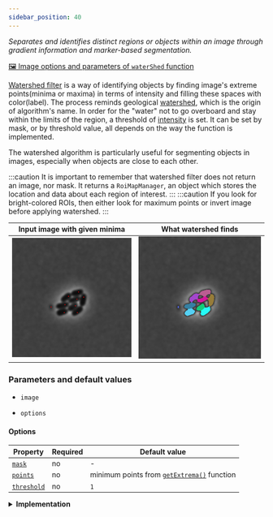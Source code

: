 ```yaml
---
sidebar_position: 40
---
```


_Separates and identifies distinct regions or objects within an image through gradient information and marker-based segmentation._

[🖼️ Image options and parameters of `waterShed` function](https://image-js.github.io/image-js-typescript/functions/waterShed.html 'github io link')

[Watershed filter](<https://en.wikipedia.org/wiki/Watershed_(image_processing)> 'wikipedia link on watershed') is a way of identifying objects by finding image's extreme points(minima or maxima) in terms of intensity and filling these spaces with color(label). The process reminds geological [watershed](https://en.wikipedia.org/wiki/Drainage_divide 'wikipedia link on drainage divide'), which is the origin of algorithm's name. In order for the "water" not to go overboard and stay within the limits of the region, a threshold of [intensity](../../Glossary.md#intensity 'internal link on glossary') is set. It can be set by mask, or by threshold value, all depends on the way the function is implemented.

The watershed algorithm is particularly useful for segmenting objects in images, especially when objects are close to each other.

:::caution
It is important to remember that watershed filter does not return an image, nor mask. It returns a `RoiMapManager`, an object which stores the location and data about each region of interest.
:::
:::caution
If you look for bright-colored ROIs, then either look for maximum points or invert image before applying watershed.
:::

| Input image with given minima                                              | What watershed finds                                              |
| -------------------------------------------------------------------------- | ----------------------------------------------------------------- |
| ![Image Input](./images/filterPointsOutput/CellsOutputcross17ISODATA5.jpg) | ![Image Output](./images/watershedOutput/CellsOutputISODATA5.jpg) |

### Parameters and default values

- `image`

- `options`

#### Options

| Property                                                                                                 | Required | Default value                                                                                    |
| -------------------------------------------------------------------------------------------------------- | -------- | ------------------------------------------------------------------------------------------------ |
| [`mask`](https://image-js.github.io/image-js-typescript/interfaces/WaterShedOptions.html#mask)           | no       | -                                                                                                |
| [`points`](https://image-js.github.io/image-js-typescript/interfaces/WaterShedOptions.html#points)       | no       | minimum points from [`getExtrema()`](./Get%20extrema.md 'internal link on get extrema') function |
| [`threshold`](https://image-js.github.io/image-js-typescript/interfaces/WaterShedOptions.html#threshold) | no       | `1`                                                                                              |

<details>
<summary>
<b>Implementation</b>
 </summary>

Here's how watershed filter is implemented in ImageJS:

_Grayscale an image(if necessary)_: an image should have 1 channel for watershed filter to work. If that's not the case, an image must be grayscaled.

_Set a threshold or use mask_: threshold needs to be set in order for minima not to fill the whole image and stop at intensity border of a region. It can also use a mask to situate general areas of interest.

_Find extrema_: extrema get calculated by checking each pixel's intensity with its neighbors. Once it is the most extreme(lowest or highest) value, it becomes an extrema and a point of origin for a region of interest.

_Sort pixels by their intensity_: ImageJS uses a priority queue to sort elements.

_Indicate created regions of interest on a ROI map_: Created regions are stored in a new ROI map.

</details>
